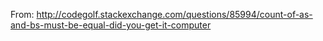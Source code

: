 From: http://codegolf.stackexchange.com/questions/85994/count-of-as-and-bs-must-be-equal-did-you-get-it-computer
